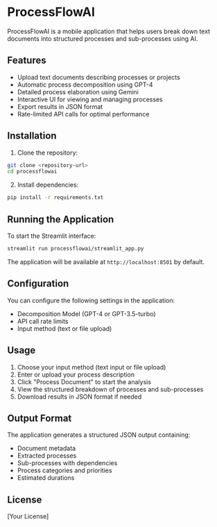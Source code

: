 # ProcessFlowAI

ProcessFlowAI is a mobile application that helps users break down text documents into structured processes and sub-processes using AI.

## Features

- Upload text documents describing processes or projects
- Automatic process decomposition using GPT-4
- Detailed process elaboration using Gemini
- Interactive UI for viewing and managing processes
- Export results in JSON format
- Rate-limited API calls for optimal performance

## Installation

1. Clone the repository:
```bash
git clone <repository-url>
cd processflowai
```

2. Install dependencies:
```bash
pip install -r requirements.txt
```

## Running the Application

To start the Streamlit interface:

```bash
streamlit run processflowai/streamlit_app.py
```

The application will be available at `http://localhost:8501` by default.

## Configuration

You can configure the following settings in the application:
- Decomposition Model (GPT-4 or GPT-3.5-turbo)
- API call rate limits
- Input method (text or file upload)

## Usage

1. Choose your input method (text input or file upload)
2. Enter or upload your process description
3. Click "Process Document" to start the analysis
4. View the structured breakdown of processes and sub-processes
5. Download results in JSON format if needed

## Output Format

The application generates a structured JSON output containing:
- Document metadata
- Extracted processes
- Sub-processes with dependencies
- Process categories and priorities
- Estimated durations

## License

[Your License]
